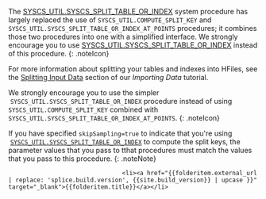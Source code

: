 The [SYSCS_UTIL.SYSCS_SPLIT_TABLE_OR_INDEX](sqlref_sysprocs_splittable.html) system procedure has largely replaced the use of `SYSCS_UTIL.COMPUTE_SPLIT_KEY` and `SYSCS_UTIL.SYSCS_SPLIT_TABLE_OR_INDEX_AT_POINTS` procedures; it combines those two procedures into one with a simplified interface. We strongly encourage you to use [SYSCS_UTIL.SYSCS_SPLIT_TABLE_OR_INDEX](sqlref_sysprocs_splittable.html) instead of this procedure.
{: .noteIcon}

For more information about splitting your tables and indexes into HFiles, see the [Splitting Input Data](tutorials_ingest_importsplit.html) section of our *Importing Data* tutorial.



  We strongly encourage you to use the simpler &nbsp;`SYSCS_UTIL.SYSCS_SPLIT_TABLE_OR_INDEX` procedure instead of using `SYSCS_UTIL.COMPUTE_SPLIT_KEY` combined with `SYSCS_UTIL.SYSCS_SPLIT_TABLE_OR_INDEX_AT_POINTS`.
  {: .noteIcon}





If you have specified `skipSampling=true` to indicate that you're using &nbsp;
 &nbsp;[`SYSCS_UTIL.SYSCS_SPLIT_TABLE_OR_INDEX`](sqlref_sysprocs_splittable.html) to compute the split keys, the parameter values that you pass to tthat procedures must match the values  that you pass to this procedure.
{: .noteNote}



                                    <li><a href="{{folderitem.external_url | replace: 'splice.build.version', {{site.build_version}} | upcase }}" target="_blank">{{folderitem.title}}</a></li>
